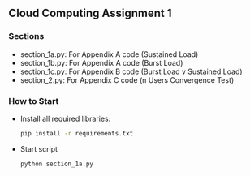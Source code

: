 ## Cloud Computing Assignment 1

### Sections
* section_1a.py: For Appendix A code (Sustained Load)
* section_1b.py: For Appendix A code (Burst Load)
* section_1c.py: For Appendix B code (Burst Load v Sustained Load)
* section_2.py: For Appendix C code (n Users Convergence Test)

### How to Start
* Install all required libraries:
    ```bash
    pip install -r requirements.txt
    ```

* Start script
    ```bash
    python section_1a.py
    ```